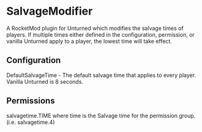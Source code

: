 # SalvageModifier
A RocketMod plugin for Unturned which modifies the salvage times of players.
If multiple times either defined in the configuration, permission, or vanilla Unturned apply to a player, the lowest time will take effect.

## Configuration

DefaultSalvageTime - The default salvage time that applies to every player. Vanilla Unturned is 8 seconds.

## Permissions

salvagetime.TIME where time is the Salvage time for the permission group. (i.e. salvagetime.4)

